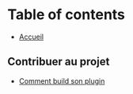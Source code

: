 # Table of contents

* [Accueil](README.md)

## Contribuer au projet

* [Comment build son plugin](contribuer-au-projet/comment-build-son-plugin.md)
